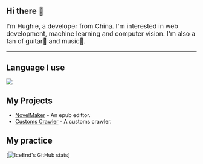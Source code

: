 ## Hi there 👋
<p style="font-size:1.2em;">
I'm Hughie, a developer from China. I'm interested in web development, machine learning and computer vision. I'm also a fan of guitar🎸 and music🎵.
</p>
<hr>

## Language I use
<img src="https://api.githubtrends.io/user/svg/hughie21/langs?time_range=one_year&theme=classic"/>

## My Projects
- [NovelMaker](https://github.com/hughie21/NovelMaker) - An epub edittor.
- [Customs Crawler](https://github.com/hughie21/customs-crawler) - A customs crawler.

## My practice
[![IceEnd's GitHub stats](https://github-immortality.vercel.app/api?username=hughie21)]
